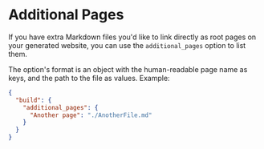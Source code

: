 # Additional Pages

If you have extra Markdown files you'd like to link directly as root pages on your generated website, you can
use the `additional_pages` option to list them.

The option's format is an object with the human-readable page name as keys, and the path to the file as values. Example:

```json
{
  "build": {
    "additional_pages": {
      "Another page": "./AnotherFile.md"
    }
  }
}
```
